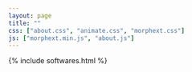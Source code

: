 ```yaml
---
layout: page
title: ""
css: ["about.css", "animate.css", "morphext.css"]
js: ["morphext.min.js", "about.js"]
---
```

{% include softwares.html %}

